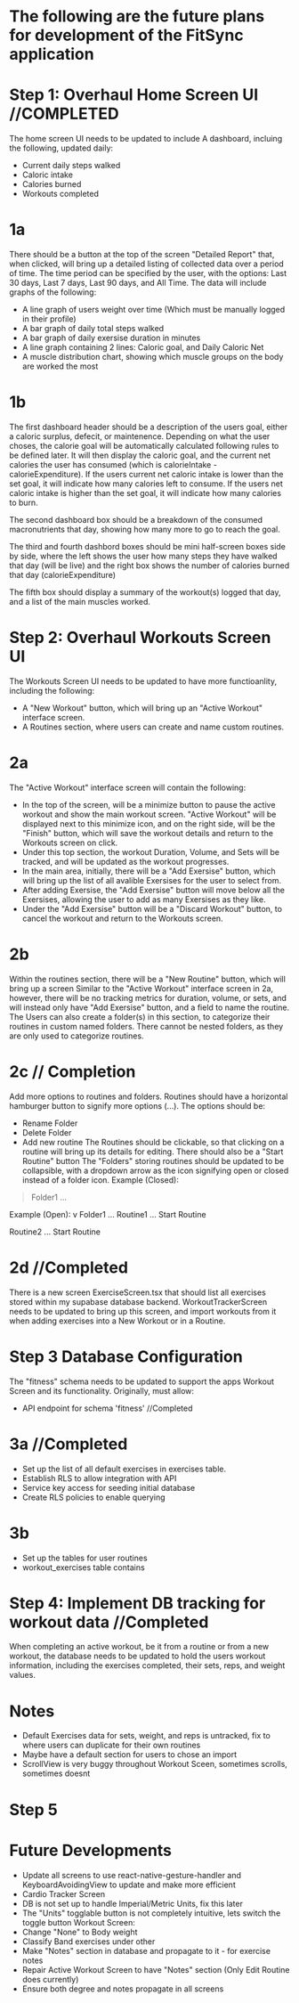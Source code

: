 # The following are the future plans for development of the FitSync application

# Step 1: Overhaul Home Screen UI //COMPLETED
The home screen UI needs to be updated to include A dashboard, incluing the following, updated daily:
- Current daily steps walked
- Caloric intake
- Calories burned
- Workouts completed

# 1a
There should be a button at the top of the screen "Detailed Report" that, when clicked, will bring up a detailed listing of collected data over a period of time. The time period can be specified by the user, with the options: Last 30 days, Last 7 days, Last 90 days, and All Time. The data will include graphs of the following:
- A line graph of users weight over time (Which must be manually logged in their profile)
- A bar graph of daily total steps walked
- A bar graph of daily exersise duration in minutes
- A line graph containing 2 lines: Caloric goal, and Daily Caloric Net
- A muscle distribution chart, showing which muscle groups on the body are worked the most

# 1b
The first dashboard header should be a description of the users goal, either a caloric surplus, defecit, or maintenence. Depending on what the user choses, the calorie goal will be automatically calculated following rules to be defined later. It will then display the  caloric goal, and the current net calories the user has consumed (which is calorieIntake - calorieExpenditure). If the users current net caloric intake is lower than the set goal, it will indicate how many calories left to consume. If the users net caloric intake is higher than the set goal, it will indicate how many calories to burn.

The second dashboard box should be a breakdown of the consumed macronutrients that day, showing how many more to go to reach the goal.

The third and fourth dashbord boxes should be mini half-screen boxes side by side, where the left shows the user how many steps they have walked that day (will be live) and the right box shows the number of calories burned that day (calorieExpenditure)

The fifth box should display a summary of the workout(s) logged that day, and a list of the main muscles worked.

# Step 2: Overhaul Workouts Screen UI
The Workouts Screen UI needs to be updated to have more functioanlity, including the following:
- A "New Workout" button, which will bring up an "Active Workout" interface screen. 
- A Routines section, where users can create and name custom routines.

# 2a
The "Active Workout" interface screen will contain the following: 
- In the top of the screen, will be a minimize button to pause the active workout and show the main workout screen. "Active Workout" will be displayed next to this minimize icon, and on the right side, will be the "Finish" button, which will save the workout details and return to the Workouts screen on click. 
- Under this top section, the workout Duration, Volume, and Sets will be tracked, and will be updated as the workout progresses. 
- In the main area, initially, there will be a "Add Exersise" button, which will bring up the list of all avalible Exersises for the user to select from. 
- After adding Exersise, the "Add Exersise" button will move below all the Exersises, allowing the user to add as many Exersises as they like. 
- Under the "Add Exersise" button will be a "Discard Workout" button, to cancel the workout and return to the Workouts screen.

# 2b 
Within the routines section, there will be a "New Routine" button, which will bring up a screen Similar to the "Active Workout" interface screen in 2a, however, there will be no tracking metrics for duration, volume, or sets, and will instead only have "Add Exersise" button, and a field to name the routine. The Users can also create a folder(s) in this section, to categorize their routines in custom named folders. There cannot be nested folders, as they are only used to categorize routines.

# 2c // Completion
Add more options to routines and folders. Routines should have a horizontal hamburger button to signify more options (...). The options should be:
- Rename Folder
- Delete Folder
- Add new routine
The Routines should be clickable, so that clicking on a routine will bring up its details for editing. There should also be a "Start Routine" button 
The "Folders" storing routines should be updated to be collapsible, with a dropdown arrow as the icon signifying open or closed instead of a folder icon.
Example (Closed):
> Folder1 ...

Example (Open):
v Folder1 ...
Routine1 ...
Start Routine

Routine2 ...
Start Routine

# 2d //Completed
There is a new screen ExerciseScreen.tsx that should list all exercises stored within my supabase database backend. WorkoutTrackerScreen needs to be updated to bring up this screen, and import workouts from it when adding exercises into a New Workout or in a Routine.

# Step 3 Database Configuration
The "fitness" schema needs to be updated to support the apps Workout Screen and its functionality.
Originally, must allow:
- API endpoint for schema 'fitness' //Completed


# 3a //Completed
- Set up the list of all default exercises in exercises table. 
- Establish RLS to allow integration with API
- Service key access for seeding initial database 
- Create RLS policies to enable querying

# 3b
- Set up the tables for user routines
- workout_exercises table contains 

# Step 4: Implement DB tracking for workout data //Completed
When completing an active workout, be it from a routine or from a new workout, the database needs to be updated to hold the users workout information, including the exercises completed, their sets, reps, and weight values.

# Notes
- Default Exercises data for sets, weight, and reps is untracked, fix to where users can duplicate for their own routines
- Maybe have a default section for users to chose an import 
- ScrollView is very buggy throughout Workout Sceen, sometimes scrolls, sometimes doesnt

# Step 5

# Future Developments
- Update all screens to use react-native-gesture-handler and KeyboardAvoidingView to update and make more efficient
- Cardio Tracker Screen
- DB is not set up to handle Imperial/Metric Units, fix this later
- The "Units" togglable button is not completely intuitive, lets switch the toggle button
Workout Screen:
- Change "None" to Body weight
- Classify Band exercises under other
- Make "Notes" section in database and propagate to it - for exercise notes
- Repair Active Workout Screen to have "Notes" section (Only Edit Routine does currently)
- Ensure both degree and notes propagate in all screens